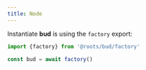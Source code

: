 ```yaml
---
title: Node
---
```


Instantiate **bud** is using the `factory` export:

```js
import {factory} from '@roots/bud/factory'

const bud = await factory()
```
